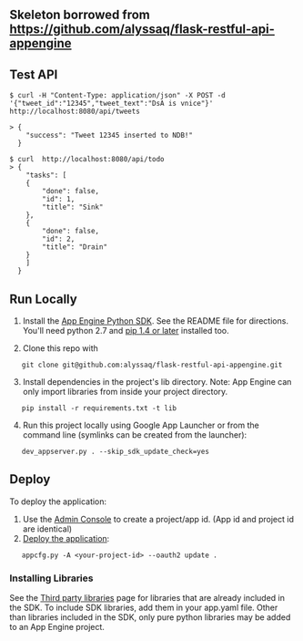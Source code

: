 ## Skeleton borrowed from https://github.com/alyssaq/flask-restful-api-appengine

## Test API

    $ curl -H "Content-Type: application/json" -X POST -d '{"tweet_id":"12345","tweet_text":"DsA is vnice"}' http://localhost:8080/api/tweets

    > {
        "success": "Tweet 12345 inserted to NDB!"
      }

    $ curl  http://localhost:8080/api/todo
    > {
        "tasks": [
        {
            "done": false,
            "id": 1,
            "title": "Sink"
        },
        {
            "done": false,
            "id": 2,
            "title": "Drain"
        }
        ]
      }

## Run Locally
1. Install the [App Engine Python SDK](https://cloud.google.com/appengine/downloads).
See the README file for directions. You'll need python 2.7 and [pip 1.4 or later](http://www.pip-installer.org/en/latest/installing.html) installed too.

2. Clone this repo with

```
   git clone git@github.com:alyssaq/flask-restful-api-appengine.git
```
3. Install dependencies in the project's lib directory.
   Note: App Engine can only import libraries from inside your project directory.

```
   pip install -r requirements.txt -t lib
```
4. Run this project locally using Google App Launcher or from the command line (symlinks can be created from the launcher):

```
   dev_appserver.py . --skip_sdk_update_check=yes
```


## Deploy
To deploy the application:

1. Use the [Admin Console](https://appengine.google.com) to create a project/app id. (App id and project id are identical)
1. [Deploy the application](https://cloud.google.com/appengine/docs/python/tools/uploadinganapp):

```
   appcfg.py -A <your-project-id> --oauth2 update .
```

### Installing Libraries
See the [Third party libraries](https://cloud.google.com/appengine/docs/python/tools/libraries27) page for libraries that are already included in the SDK.  To include SDK libraries, add them in your app.yaml file. Other than libraries included in the SDK, only pure python libraries may be added to an App Engine project.

